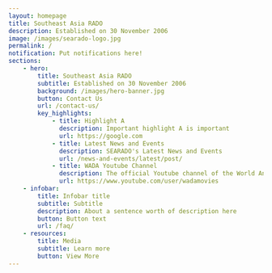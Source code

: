 ```yaml
---
layout: homepage
title: Southeast Asia RADO
description: Established on 30 November 2006
image: /images/searado-logo.jpg
permalink: /
notification: Put notifications here!
sections:
    - hero:
        title: Southeast Asia RADO
        subtitle: Established on 30 November 2006
        background: /images/hero-banner.jpg
        button: Contact Us
        url: /contact-us/
        key_highlights:
            - title: Highlight A
              description: Important highlight A is important
              url: https://google.com
            - title: Latest News and Events
              description: SEARADO's Latest News and Events
              url: /news-and-events/latest/post/
            - title: WADA Youtube Channel
              description: The official Youtube channel of the World Anti-Doping Agency (WADA)
              url: https://www.youtube.com/user/wadamovies
    - infobar:
        title: Infobar title
        subtitle: Subtitle
        description: About a sentence worth of description here
        button: Button text
        url: /faq/
    - resources:
        title: Media
        subtitle: Learn more
        button: View More
---
```

